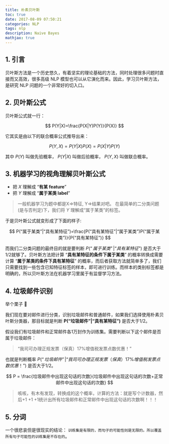 ```yaml
---
title: 朴素贝叶斯
toc: true
date: 2017-08-09 07:50:21
categories: NLP
tags: nlp
description: Naive Bayes 
mathjax: true
---
```


<script type="text/x-mathjax-config">
  MathJax.Hub.Config({
    extensions: ["tex2jax.js"],
    jax: ["input/TeX"],
    tex2jax: {
      inlineMath: [ ['$','$'], ['\\(','\\)'] ],
      displayMath: [ ['$$','$$']],
      processEscapes: true
    }
  });
</script>
<script type="text/javascript" src="https://cdn.mathjax.org/mathjax/latest/MathJax.js?config=TeX-AMS_HTML,http://myserver.com/MathJax/config/local/local.js">
</script>

<style>
img {
        display: block !important;
        width: 600px;
        margin-left: 100px !important;
}
</style>


## 1. 引言

贝叶斯方法是一个历史悠久，有着坚实的理论基础的方法，同时处理很多问题时直接而又高效，很多高级 NLP 模型也可以从它演化而来。因此，学习贝叶斯方法，是研究 NLP 问题的一个非常好的切入口。

## 2. 贝叶斯公式

贝叶斯公式就一行：

$$
P(Y|X)=\frac{P(X|Y)P(Y)}{P(X)}
$$

它其实是由以下的联合概率公式推导出来：

$$
P(Y,X) = P(Y|X)P(X)=P(X|Y)P(Y)
$$

其中 $P(Y)$ 叫做先验概率， $P(Y|X)$ 叫做后验概率， $P(Y,X)$ 叫做联合概率。

## 3. 机器学习的视角理解贝叶斯公式 

- 把 $X$ 理解成 “**有某 feature**”
- 把 $Y$ 理解成 “**属于某类 label**”

> 一般机器学习为题中都是X=>特征, Y=>结果对吧。
> 在最简单的二分类问题(是与否判定)下，我们将 $Y$ 理解成“属于某类”的标签。

于是贝叶斯公式就变形成了下面的样子:

$$
P(“属于某类”|“具有某特征”)=\frac{P(“具有某特征”|“属于某类”)P(“属于某类”)}{P(“具有某特征”)}
$$

而我们二分类问题的最终目的就是要判断 $P(“属于某类”|“具有某特征”)$ 是否大于1/2就够了。贝叶斯方法把计算 “**具有某特征的条件下属于某类**” 的概率转换成需要计算 “**属于某类的条件下具有某特征**” 的概率，而后者获取方法就简单多了，我们只需要找到一些包含已知特征标签的样本，即可进行训练。而样本的类别标签都是明确的，所以贝叶斯方法在机器学习里属于有监督学习方法。

## 4. 垃圾邮件识别

举个栗子 🌰

我们现在要对邮件进行分类，识别垃圾邮件和普通邮件，如果我们选择使用朴素贝叶斯分类器，那目标就是判断 **P(“垃圾邮件”|“具有某特征”)** 是否大于1/2。

假设我们有垃圾邮件和正常邮件各1万封作为训练集。需要判断以下这个邮件是否属于垃圾邮件：

> “我司可办理正规发票（保真）17%增值税发票点数优惠！”

也就是判断概率 $P(“垃圾邮件”|“我司可办理正规发票（保真）17\%增值税发票点数优惠！”)$ 是否大于1/2。

$$
P = \frac{垃圾邮件中出现这句话的次数}{垃圾邮件中出现这句话的次数+正常邮件中出现这句话的次数}
$$

> 咳咳，有木有发现，转换成的这个概率，计算的方法：就是写个计数器，然后+1 +1 +1统计出所有垃圾邮件和正常邮件中出现这句话的次数啊！！！

## 5. 分词

一个很悲哀但是很现实的结论： `训练集是有限的，而句子的可能性则是无限的。所以覆盖所有句子可能性的训练集是不存在的`。